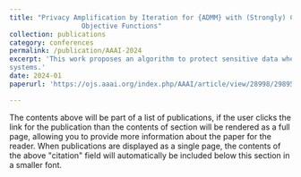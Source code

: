 ```yaml
---
title: "Privacy Amplification by Iteration for {ADMM} with (Strongly) Convex
                  Objective Functions"
collection: publications
category: conferences
permalink: /publication/AAAI-2024
excerpt: 'This work proposes an algorithm to protect sensitive data when coordinating between multiple users in iterative ADMM optimization
systems.'
date: 2024-01
paperurl: 'https://ojs.aaai.org/index.php/AAAI/article/view/28998/29895'

---
```


The contents above will be part of a list of publications, if the user clicks the link for the publication than the contents of section will be rendered as a full page, allowing you to provide more information about the paper for the reader. When publications are displayed as a single page, the contents of the above "citation" field will automatically be included below this section in a smaller font.